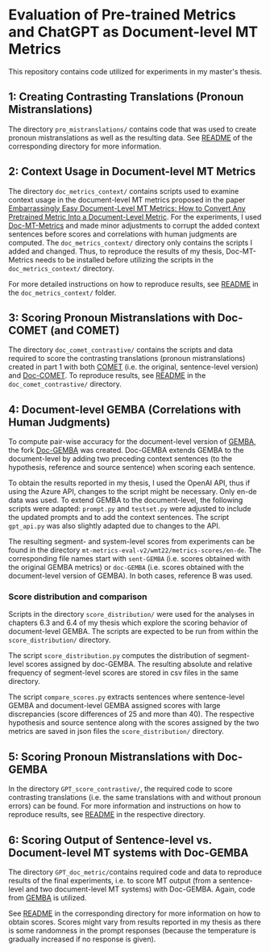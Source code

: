 # Evaluation of Pre-trained Metrics and ChatGPT as Document-level MT Metrics

This repository contains code utilized for experiments in my master's thesis.

## 1: Creating Contrasting Translations (Pronoun Mistranslations)
The directory ```pro_mistranslations/``` contains code that was used to create pronoun mistranslations as well as the resulting data. See [README](https://github.com/naomiblkr/doc-mt-metrics-eval/blob/main/pro_mistranslations/README.md) of the corresponding directory for more information.

## 2: Context Usage in Document-level MT Metrics

The directory ```doc_metrics_context/``` contains scripts used to examine context usage in the document-level MT metrics proposed in the paper
[Embarrassingly Easy Document-Level MT Metrics: How to Convert Any Pretrained Metric Into a Document-Level Metric](https://statmt.org/wmt22/pdf/2022.wmt-1.6.pdf). For the experiments, I used [Doc-MT-Metrics](https://github.com/amazon-science/doc-mt-metrics) and made minor adjustments to corrupt the added context sentences before scores and correlations with human judgments are computed. The ```doc_metrics_context/``` directory only contains the scripts I added and changed. Thus, to reproduce the results of my thesis, Doc-MT-Metrics needs to be installed before utilizing the scripts in the ```doc_metrics_context/``` directory.

For more detailed instructions on how to reproduce results, see [README](https://github.com/naomiblkr/doc-mt-metrics-eval/blob/main/doc_metrics_context/README.md) in the ```doc_metrics_context/``` folder.

## 3: Scoring Pronoun Mistranslations with Doc-COMET (and COMET)
The directory ```doc_comet_contrastive/``` contains the scripts and data required to score the contrasting translations (pronoun mistranslations) created in part 1 with both [COMET](https://github.com/Unbabel/COMET) (i.e. the original, sentence-level version) and [Doc-COMET](https://github.com/amazon-science/doc-mt-metrics/tree/main/COMET). To reproduce results, see [README](https://github.com/naomiblkr/doc-mt-metrics-eval/blob/main/doc_comet_contrastive/README.md) in the ```doc_comet_contrastive/``` directory.

## 4: Document-level GEMBA (Correlations with Human Judgments)

To compute pair-wise accuracy for the document-level version of [GEMBA](https://github.com/MicrosoftTranslator/GEMBA), the fork [Doc-GEMBA](https://github.com/naomiblkr/Doc-GEMBA) was created. Doc-GEMBA extends GEMBA to the document-level by adding two preceding context sentences (to the hypothesis, reference and source sentence) when scoring each sentence.

To obtain the results reported in my thesis, I used the OpenAI API, thus if using the Azure API,
changes to the script might be necessary. Only en-de data was used. To extend GEMBA to the document-level, the following scripts were adapted: ```prompt.py``` and ```testset.py``` were adjusted to include the updated prompts and to add the context sentences. The script ```gpt_api.py``` was also slightly adapted due to changes to the API.

The resulting segment- and system-level scores from experiments can be found in the directory ```mt-metrics-eval-v2/wmt22/metrics-scores/en-de```. The corresponding file names start with ```sent-GEMBA``` (i.e. scores obtained with the original GEMBA metrics) or ```doc-GEMBA``` (i.e. scores obtained with the document-level version of GEMBA). In both cases, reference B was used. 

### Score distribution and comparison

Scripts in the directory ```score_distribution/``` were used for the analyses in chapters 6.3 and 6.4 of my thesis which explore the scoring behavior of document-level GEMBA. The scripts are expected to be run from within the ```score_distribution/``` directory.

The script ```score_distribution.py``` computes the distribution of segment-level scores assigned by doc-GEMBA. The resulting absolute and relative frequency of segment-level scores are stored in csv files in the same directory.

The script ```compare_scores.py``` extracts sentences where sentence-level GEMBA and document-level GEMBA assigned scores with large discrepancies (score differences of 25 and more than 40). The respective hypothesis and source sentence along with the scores assigned by the two metrics are saved in json files the ```score_distribution/``` directory.

## 5: Scoring Pronoun Mistranslations with Doc-GEMBA

In the directory ```GPT_score_contrastive/```, the required code to score contrasting translations (i.e. the same translations with and without pronoun errors) can be found. For more information and instructions on how to reproduce results, see [README](https://github.com/naomiblkr/doc-mt-metrics-eval/blob/main/GPT_score_contrastive/README.md) in the respective directory.

## 6: Scoring Output of Sentence-level vs. Document-level MT systems with Doc-GEMBA

The directory ```GPT_doc_metric/```contains required code and data to reproduce results of the final experiments, i.e. to score MT output (from a sentence-level and two document-level MT systems) with Doc-GEMBA. Again, code from [GEMBA](https://github.com/MicrosoftTranslator/GEMBA) is utilized.

See [README](https://github.com/naomiblkr/doc-mt-metrics-eval/blob/main/GPT_doc_metric/README.md) in the corresponding directory for more information on how to obtain scores. Scores might vary from results reported in my thesis as there is some randomness in the prompt responses (because the temperature is gradually increased if no response is given).